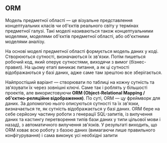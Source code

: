 ## ORM

Модель предметної області — це візуальне представлення концептуальних класів чи об'єктів реального світу у термінах предметної галузі. Такі моделі
називаються також концептуальними моделями, моделями об'єктів предметної області, або об'єктними моделями аналізу.

На основі моделі предметної області формується модель даних у коді. Створюються сутності, визначаються їх зв'язки. Потім пишеться робочий код, який оперує сутностями, виходячи з вимог (бізнес-правил). На цьому етапі виникає питання, а як ці сутності відображаються у базі даних, адже саме там зрештою все зберігається.

Найпростіший варіант — створювати по таблиці на кожну сутність та зв'язувати їх через зовнішні ключі. Саме так і роблять у більшості проектів, але використовуючи **ORM (Object-Relational Mapping / об'єктно-реляційне відображення)**. По суті, ORM — цу фреймворк для даних. За допомогою нього описуються сутності та їх зв'язки, визначається те, як сутність відображається у базі даних. ORM бере на себе серйозну частину роботи з генерації SQL-запитів, із вилучення даних та кастингу перетворення типів бази даних у типи цільової мови і назад), з автоматичного вилучення зв'язків. У результаті виходить, що ORM ховає всю роботу з базою даних (вимагаючи лише правильного конфігурування) і сама виконує усі необхідні запити
